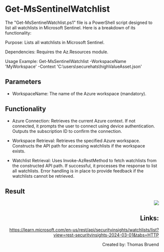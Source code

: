 # Get-MsSentinelWatchlist
The "Get-MsSentinelWatchlist.ps1" file is a PowerShell script designed to list all watchlists in Microsoft Sentinel. Here is a breakdown of its functionality:

Purpose: Lists all watchlists in Microsoft Sentinel.

Dependencies: Requires the Az.Resources module.

Usage Example: Get-MsSentinelWatchlist -WorkspaceName 'MyWorkspace' -Context 'C:\users\securehats\highValueAsset.json'

## Parameters
- WorkspaceName: The name of the Azure workspace (mandatory).

## Functionality
- Azure Connection:
Retrieves the current Azure context. If not connected, it prompts the user to connect using device authentication.
Outputs the subscription ID to confirm the connection.

- Workspace Retrieval:
Retrieves the specified Azure workspace.
Constructs the API path for accessing watchlists if the workspace exists.

- Watchlist Retrieval:
Uses Invoke-AzRestMethod to fetch watchlists from the constructed API path.
If successful, it processes the response to list all watchlists.
Error handling is in place to provide feedback if the watchlists cannot be retrieved.

## Result
<div style="text-align: right"><img src="https://github.com/Warfion/Sentinel/blob/main/Scripts/Watchlist/Get-MsSentinelWatchlist/Images/image_1.png"</div>

## Links:
https://learn.microsoft.com/en-us/rest/api/securityinsights/watchlists/list?view=rest-securityinsights-2024-03-01&tabs=HTTP
                             
Created by: Thomas Bruend
